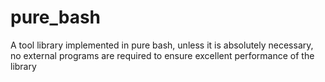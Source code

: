 # pure_bash
A tool library implemented in pure bash, unless it is absolutely necessary, no external programs are required to ensure excellent performance of the library
